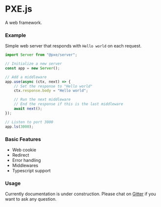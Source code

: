 # PXE.js
A web framework.

### Example
Simple web server that responds with `Hello world` on each request.

```ts
import Server from "@pxe/server";

// Initialize a new server
const app = new Server();

// Add a middleware
app.use(async (ctx, next) => {
    // Set the response to "Hello world"
    ctx.response.body = "Hello world";

    // Run the next middleware
    // End the response if this is the last middleware
    await next();
});

// Listen to port 3000
app.ls(3000);
```

### Basic Features
- Web cookie
- Redirect
- Error handling
- Middlewares
- Typescript support

### Usage
Currently documentation is under construction.
Please chat on [Gitter](https://gitter.im/pxe-js/community?utm_source=share-link&utm_medium=link&utm_campaign=share-link) if you want to ask any question.
